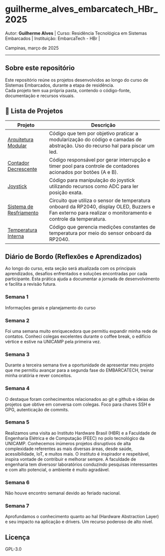 # guilherme_alves_embarcatech_HBr_2025
Autor: **Guilherme Alves** |
Curso: Residência Tecnológica em Sistemas Embarcados |
Instituição: EmbarcaTech - HBr |

Campinas, março de 2025

---

## Sobre este repositório

Este repositório reúne os projetos desenvolvidos ao longo do curso de Sistemas Embarcados, durante a etapa de residência.  
Cada projeto tem sua própria pasta, contendo o código-fonte, documentação e recursos visuais.

## 📂 Lista de Projetos

| Projeto | Descrição |
|---------|-----------|
| [Arquitetura Modular](./projetos/arquitetura_modular/) | Código que tem por objetivo praticar a modularização do código e camadas de abstração. Uso do recurso hal para piscar um led. |
|[Contador Decrescente](./projetos/contador_decrescente/) | Código responsável por gerar interrupção e timer pool para controle de contadores acionados por botões (A e B). |
| [Joystick](./projetos/joystick/) | Código para manipulação do joystick utilizando recursos como ADC para ler posição exata. |
| [Sistema de Resfriamento](./projetos/sistema_resfriamento/) | Circuito que utiliza o sensor de temperatura onboard da RP2040, display OLED, Buzzers e Fan externo para realizar o monitoramento e controle da temperatura. |
|[Temperatura Interna](./projetos/temperatura_interna/) | Código que gerencia medições constantes de temperatura por meio do sensor onboard da RP2040. |





##  Diário de Bordo (Reflexões e Aprendizados)

Ao longo do curso, esta seção será atualizada com os principais aprendizados, desafios enfrentados e soluções encontradas por cada participante. Esta prática ajuda a documentar a jornada de desenvolvimento e facilita a revisão futura.


### Semana 1
Informações gerais e planejamento do curso

### Semana 2
Foi uma semana muito enriquecedora que permitiu expandir minha rede de contatos. Conheci colegas excelentes durante o coffee break, o edifício vértice e estive na UNICAMP pela primeira vez.

### Semana 3
Durante a terceira semana tive a oportunidade de apresentar meu projeto que me permitiu avançar para a segunda fase do EMBARCATECH, treinar minha oratória e rever conceitos.

### Semana 4
O destaque foram conhecimentos relacionados ao git e github e ideias de projetos que obtive em conversa com colegas. Foco para chaves SSH e GPG, autenticação de commits.

### Semana 5
Realizamos uma visita ao Instituto Hardware Brasil (HBR) e a Faculdade de Engenharia Elétrica e de Computação (FEEC) no polo tecnológico da UNICAMP. Conhecemos inúmeros projetos disruptivos de alta complexidade referentes as mais diversas áreas, desde saúde, acessibilidade, IoT, e muitos mais. O instituto é inspirador e respeitável, inspira vontade de contribuir e melhorar sempre. A faculdade de engenharia tem diversosr laboratórios conduzindo pesquisas interessantes e com alto potencial, o ambiente é muito agradável.

### Semana 6
Não houve encontro semanal devido ao feriado nacional.

### Semana 7
Aprofundamos o conhecimento quanto ao hal (Hardware Abstraction Layer) e seu impacto na aplicação e drivers. Um recurso poderoso de alto nível.

## Licença

 GPL-3.0
